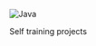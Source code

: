 ![Java](https://img.shields.io/badge/Java-ED8B00?style=for-the-badge&logo=java&logoColor=white)

Self training projects



